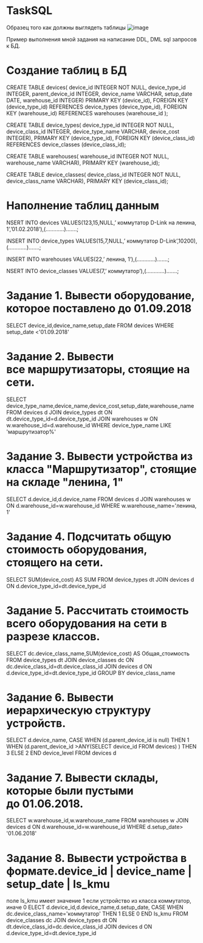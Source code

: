 # TaskSQL

Образец того как должны выглядеть таблицы
![image](https://user-images.githubusercontent.com/55660567/212573880-f4d359b9-7c12-4a15-8281-8b0525561b69.png)


Пример выполнения мной задания на написание DDL, DML sql запросов к БД.

# Создание таблиц в БД

CREATE TABLE devices(
device_id INTEGER NOT NULL,
device_type_id INTEGER,
parent_device_id INTEGER,
device_name VARCHAR,
setup_date DATE,
warehouse_id INTEGER)
PRIMARY KEY (device_id),
FOREIGN KEY (device_type_id) REFERENCES device_types (device_type_id),
FOREIGN KEY (warehouse_id) REFERENCES warehouses (warehouse_id );

CREATE TABLE device_types(
device_type_id INTEGER NOT NULL,
device_class_id INTEGER,
device_type_name VARCHAR,
device_cost INTEGER),
PRIMARY KEY (device_type_id),
FOREIGN KEY (device_class_id) REFERENCES device_classes (device_class_id);

CREATE TABLE warehouses(
warehouse_id INTEGER NOT NULL,
warehouse_name VARCHAR),
PRIMARY KEY (warehouse_id);

CREATE TABLE device_classes(
device_class_id INTEGER NOT NULL,
device_class_name VARCHAR),
PRIMARY KEY (device_class_id);

# Наполнение таблиц данным
NSERT  INTO devices
VALUES(123,15,NULL,’ коммутатор D-Link на ленина, 1’,’01.02.2018’),(…………)…….;

INSERT  INTO device_types
VALUES(15,7,NULL,’ коммутатор D-Link’,10200),(…………)…….;

INSERT  INTO warehouses
VALUES(22,’ ленина, 1’),(…………)…….;

NSERT  INTO device_classes
VALUES(7,’ коммутатор’),(…………)…….;

# Задание 1. Вывести оборудование, которое поставлено до 01.09.2018

SELECT device_id,device_name,setup_date 
FROM devices
WHERE setup_date <'01.09.2018'

# Задание 2. Вывести все маршрутизаторы, стоящие на сети.

SELECT device_type_name,device_name,device_cost,setup_date,warehouse_name
FROM devices d
JOIN device_types dt
ON dt.device_type_id=d.device_type_id
JOIN warehouses w
ON  w.warehouse_id=d.warehouse_id
WHERE device_type_name LIKE 'маршрутизатор%'

# Задание 3. Вывести устройства из класса "Маршрутизатор", стоящие на складе "ленина, 1"

SELECT d.device_id,d.device_name
FROM devices d
JOIN warehouses w 
ON d.warehouse_id=w.warehouse_id
WHERE w.warehouse_name='ленина, 1'

# Задание 4. Подсчитать общую стоимость оборудования, стоящего на сети.

SELECT SUM(device_cost) AS SUM
FROM device_types dt
JOIN devices d
ON d.device_type_id=dt.device_type_id

# Задание 5. Рассчитать стоимость всего оборудования на сети в разрезе классов.

SELECT dc.device_class_name,SUM(device_cost) AS Общая_стоимость
FROM device_types dt
JOIN device_classes dc
ON dc.device_class_id=dt.device_class_id
JOIN devices d
ON d.device_type_id=dt.device_type_id
GROUP BY device_class_name

# Задание 6. Вывести иерархическую структуру устройств.
SELECT d.device_name,
CASE 
WHEN (d.parent_device_id is null)
THEN 1
WHEN (d.parent_device_id >ANY(SELECT device_id FROM devices) )
THEN 3
ELSE 2
END device_level
FROM devices d 

# Задание 7. Вывести склады, которые были пустыми до 01.06.2018.
SELECT w.warehouse_id,w.warehouse_name
FROM warehouses w
JOIN devices d
ON d.warehouse_id=w.warehouse_id
WHERE d.setup_date> '01.06.2018'

# Задание 8. Вывести устройства в формате.device_id | device_name | setup_date | Is_kmu
поле Is_kmu имеет значение 1 если устройство из класса коммутатор, иначе 0
ELECT d.device_id,d.device_name,d.setup_date,
CASE 
WHEN dc.device_class_name='коммутатор' 
THEN 1
ELSE 0
END Is_kmu
FROM device_classes dc
JOIN device_types dt
ON dt.device_class_id=dc.device_class_id
JOIN devices d
ON d.device_type_id=dt.device_type_id




